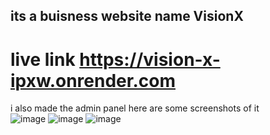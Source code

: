 ## its a buisness website name VisionX
# live link https://vision-x-ipxw.onrender.com
i also made the admin panel here are some screenshots of it
<br/>
![image](https://github.com/user-attachments/assets/592564a4-022d-4b9c-8973-58e9cd14ea49)
![image](https://github.com/user-attachments/assets/2cbe3d7e-7faa-4fe5-a009-d7885e6678f6)
![image](https://github.com/user-attachments/assets/7449e9d8-186a-4be7-8669-80b3d8ada0e8)
